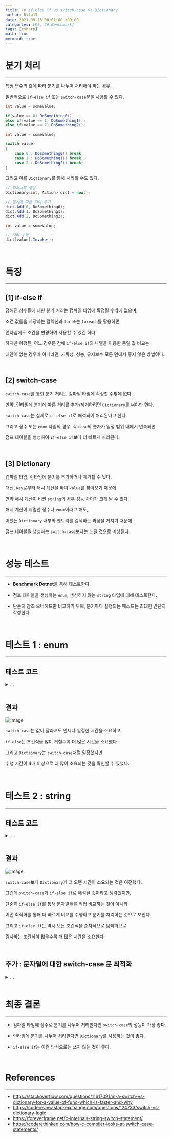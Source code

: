 ```yaml
---
title: C# if-else if vs switch-case vs Dictionary
author: Rito15
date: 2021-09-13 00:01:00 +09:00
categories: [C#, C# Benchmark]
tags: [csharp]
math: true
mermaid: true
---
```


# 분기 처리
---

특정 변수의 값에 따라 분기를 나누어 처리해야 하는 경우,

일반적으로 `if-else if` 또는 `switch-case`문을 사용할 수 있다.

```cs
int value = someValue;

if(value == 0) DoSomething0();
else if(value == 1) DoSomething1();
else if(value == 2) DoSomething2();
```

```cs
int value = someValue;

switch(value)
{
    case 0 : DoSomething0() break;
    case 1 : DoSomething1() break;
    case 2 : DoSomething2() break;
}
```

그리고 이를 `Dictionary`를 통해 처리할 수도 있다.

```cs
// 딕셔너리 생성
Dictionary<int, Action> dict = new();

// 분기에 따른 처리 추가
dict.Add(0, DoSomething0);
dict.Add(1, DoSomething1);
dict.Add(2, DoSomething2);
```

```cs
int value = someValue;

// 처리 수행
dict[value].Invoke();
```

<br>

# 특징
---

## **[1] if-else if**

정해진 상수들에 대한 분기 처리는 컴파일 타임에 확정될 수밖에 없으며,

조건 값들을 저장하는 컬렉션과 `for` 또는 `foreach`를 활용하면

런타임에도 조건을 변경하여 사용할 수 있긴 하다.

하지만 어쨌든, 어느 경우든 간에 `if-else if`의 나열을 이용한 동일 값 비교는

대안이 없는 경우가 아니라면, 가독성, 성능, 유지보수 모든 면에서 좋지 않은 방법이다.

<br>

## **[2] switch-case**

`switch-case`를 통한 분기 처리는 컴파일 타임에 확정할 수밖에 없다.

만약, 런타임에 분기에 따른 처리를 추가/제거하려면 `Dictionary`를 써야만 한다.

`switch-case`는 실제로 `if-else if`로 해석되어 처리된다고 한다.

그리고 정수 또는 `enum` 타입의 경우, 각 `case`의 숫자가 일정 범위 내에서 연속되면

점프 테이블을 형성하여 `if-else if`보다 더 빠르게 처리된다.

<br>

## **[3] Dictionary**

컴파일 타임, 런타임에 분기를 추가하거나 제거할 수 있다.

대신, `Key`로부터 해시 계산을 하여 `Value`를 찾아오기 때문에

만약 해시 계산이 비싼 `string`의 경우 성능 차이가 크게 날 수 있다.

해시 계산이 저렴한 정수나 `enum`이라고 해도,

어쨌든 `Dictionary` 내부의 엔트리를 검색하는 과정을 거치기 때문에

점프 테이블을 생성하는 `switch-case`보다는 느릴 것으로 예상된다.

<br>

# 성능 테스트
---

- **Benchmark Dotnet**을 통해 테스트한다.

- 점프 테이블을 생성하는 `enum`, 생성하지 않는 `string` 타입에 대해 테스트한다.

- 단순히 참조 오버헤드만 비교하기 위해, 분기마다 실행되는 메소드는 최대한 간단히 작성한다.

<br>

# 테스트 1 : enum
---

## **테스트 코드**

<details>
<summary markdown="span"> 
...
</summary>

```cs
public enum MyEnum
{
    A0, A1, A2, A3, A4, A5, A6, A7, A8, A9, A10, A11,
}

[ParamsAllValues]// 모든 enum 순회
public MyEnum currentKey;

public Dictionary<MyEnum, Action> dict;
public int dest;

[GlobalSetup]
public void GlobalSetup()
{
    dict = new Dictionary<MyEnum, Action>();

    MyEnum[] allEnumValues =
        Enum.GetValues(typeof(MyEnum))
        .Cast<MyEnum>()
        .ToArray();

    foreach (var e in allEnumValues)
    {
        dict.Add(e, Job);
    }
}

[Benchmark(Baseline = true)]
public void Switch_Case()
{
    switch (currentKey)
    {
        case MyEnum.A0: Job(); break;
        case MyEnum.A1: Job(); break;
        case MyEnum.A2: Job(); break;
        case MyEnum.A3: Job(); break;
        case MyEnum.A4: Job(); break;
        case MyEnum.A5: Job(); break;
        case MyEnum.A6: Job(); break;
        case MyEnum.A7: Job(); break;
        case MyEnum.A8: Job(); break;
        case MyEnum.A9: Job(); break;
        case MyEnum.A10: Job(); break;
        case MyEnum.A11: Job(); break;
    }
}

[Benchmark]
public void If_Else()
{
    if (currentKey == MyEnum.A0) Job();
    else if (currentKey == MyEnum.A0) Job();
    else if (currentKey == MyEnum.A1) Job();
    else if (currentKey == MyEnum.A2) Job();
    else if (currentKey == MyEnum.A3) Job();
    else if (currentKey == MyEnum.A4) Job();
    else if (currentKey == MyEnum.A5) Job();
    else if (currentKey == MyEnum.A6) Job();
    else if (currentKey == MyEnum.A7) Job();
    else if (currentKey == MyEnum.A8) Job();
    else if (currentKey == MyEnum.A9) Job();
    else if (currentKey == MyEnum.A10) Job();
    else if (currentKey == MyEnum.A11) Job();
}

[Benchmark]
public void Dictionary()
{
    dict[currentKey].Invoke();
}

private void Job() => dest = (int)currentKey;
```

</details>

<br>

## **결과**

![image](https://user-images.githubusercontent.com/42164422/132987875-ec2cbc6a-de6f-4d48-b99c-b02fd7c30ea3.png)

`switch-case`는 값이 달라져도 언제나 일정한 시간을 소요하고,

`if-else`는 조건식을 많이 거칠수록 더 많은 시간을 소요했다.

그리고 `Dictionary`는 `switch-case`처럼 일정했지만

수행 시간이 4배 이상으로 더 많이 소요되는 것을 확인할 수 있었다.


<br>

# 테스트 2 : string
---

## **테스트 코드**

<details>
<summary markdown="span"> 
...
</summary>

```cs
public IEnumerable<object> stringKeys()
{
    yield return "0000000000";
    yield return "0000000001";
    yield return "0000000002";
    yield return "0000000003";
    yield return "0000000004";
    yield return "0000000005";
    yield return "0000000006";
    yield return "0000000007";
    yield return "0000000008";
    yield return "0000000009";
}

[ParamsSource(nameof(stringKeys))]
public string currentKey;

public Dictionary<string, Action> dict;
public volatile int dest;

[GlobalSetup]
public void GlobalSetup()
{
    dict = new Dictionary<string, Action>();

    foreach (string item in stringKeys())
    {
        dict.Add(item, Job);
    }
}

[Benchmark(Baseline = true)]
public void Switch_Case()
{
    switch (currentKey)
    {
        case "0000000000": Job(); break;
        case "0000000001": Job(); break;
        case "0000000002": Job(); break;
        case "0000000003": Job(); break;
        case "0000000004": Job(); break;
        case "0000000005": Job(); break;
        case "0000000006": Job(); break;
        case "0000000007": Job(); break;
        case "0000000008": Job(); break;
        case "0000000009": Job(); break;
    }
}

[Benchmark]
public void If_Else()
{
    if (currentKey == "0000000000") Job();
    else if (currentKey == "0000000001") Job();
    else if (currentKey == "0000000002") Job();
    else if (currentKey == "0000000003") Job();
    else if (currentKey == "0000000004") Job();
    else if (currentKey == "0000000005") Job();
    else if (currentKey == "0000000006") Job();
    else if (currentKey == "0000000007") Job();
    else if (currentKey == "0000000008") Job();
    else if (currentKey == "0000000009") Job();
}

[Benchmark]
public void Dictionary()
{
    dict[currentKey].Invoke();
}

private void Job() => dest = 123123;
```

</details>

<br>

## **결과**

![image](https://user-images.githubusercontent.com/42164422/132988493-a0d6b0ef-6c2f-4411-93f9-13643e46454c.png)

`switch-case`보다 `Dictionary`가 더 오랜 시간이 소요되는 것은 여전했다.

그런데 `switch-case`가 `if-else if`로 해석될 것이라고 생각했지만,

단순히 `if-else if`를 통해 문자열들을 직접 비교하는 것이 아니라

어떤 최적화를 통해 더 빠르게 비교를 수행하고 분기를 처리하는 것으로 보인다.

그리고 `if-else if`는 역시 모든 조건식을 순차적으로 탐색하므로

검사하는 조건식이 많을수록 더 많은 시간을 소요한다.

<br>

## **추가 : 문자열에 대한 switch-case 문 최적화**

<details>
<summary markdown="span"> 
...
</summary>

어셈블리를 디컴파일하여 CIL을 열어보면 `switch-case`는 시작 부분에

```
call       uint32 '<PrivateImplementationDetails>'::ComputeStringHash(string)
```

이런 부분이 있다.

`string`을 매개변수로 받아 `uint` 타입의 해시 결과를 리턴하는 메소드로 보인다.

이를 자세히 확인하기 위해 `DotPeek`을 이용해 컴파일러가 생성하는 코드를 살펴보았다.

```cs
public void Switch_Case()
{
  string currentKey = this.currentKey;
  switch (\u003CPrivateImplementationDetails\u003E.ComputeStringHash(currentKey))
  {
    case 1434475458:
      if (!(currentKey == "0000000009"))
        break;
      this.Job();
      break;
    case 1451253077:
      if (!(currentKey == "0000000008"))
        break;
      this.Job();
      break;
    case 1468030696:
      if (!(currentKey == "0000000007"))
        break;
      this.Job();
      break;
    case 1484808315:
      if (!(currentKey == "0000000006"))
        break;
      this.Job();
      break;
    case 1501585934:
      if (!(currentKey == "0000000005"))
        break;
      this.Job();
      break;
    case 1518363553:
      if (!(currentKey == "0000000004"))
        break;
      this.Job();
      break;
    case 1535141172:
      if (!(currentKey == "0000000003"))
        break;
      this.Job();
      break;
    case 1551918791:
      if (!(currentKey == "0000000002"))
        break;
      this.Job();
      break;
    case 1568696410:
      if (!(currentKey == "0000000001"))
        break;
      this.Job();
      break;
    case 1585474029:
      if (!(currentKey == "0000000000"))
        break;
      this.Job();
      break;
  }
}
```

각 `case` 값들이 문자열로 되어 있지 않고, 정수 값으로 되어 있다.

일단 컴파일 전 소스 코드의 `case` 문자열들을 해시 계산을 통해 미리 정수로 바꿔놓고,

런타임에 `switch-case`문이 실행될 때마다 입력되는 문자열을

`ComputeStringHash(string)` 메소드에 넣고 `uint` 정수를 반환받아

그 값을 통해 해당하는 `case`로 점프하여 실행하는 것으로 보인다.

그리고 각 `case`에 도달했더라도, 문자열이 정확히 일치하는지 재확인하는 코드도 확인할 수 있다.

</details>

<br>



# 최종 결론
---

- 컴파일 타임에 상수로 분기를 나누어 처리한다면 `switch-case`의 성능이 가장 좋다.

- 런타임에 분기를 나누어 처리한다면 `Dictionary`를 사용하는 것이 좋다.

- `if-else if`는 이런 방식으로는 쓰지 않는 것이 좋다.



<br>

# References
---
- <https://stackoverflow.com/questions/11617091/in-a-switch-vs-dictionary-for-a-value-of-func-which-is-faster-and-why>
- <https://codereview.stackexchange.com/questions/124733/switch-vs-dictionary-logic>
- <https://foreverframe.net/c-internals-string-switch-statement/>
- <https://coderethinked.com/how-c-compiler-looks-at-switch-case-statements/>
